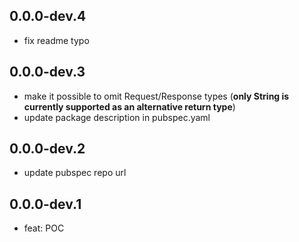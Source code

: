 ## 0.0.0-dev.4
- fix readme typo

## 0.0.0-dev.3
- make it possible to omit Request/Response types 
    (**only String is currently supported as an alternative return type**)
- update package description in pubspec.yaml

## 0.0.0-dev.2
- update pubspec repo url

## 0.0.0-dev.1

- feat: POC

